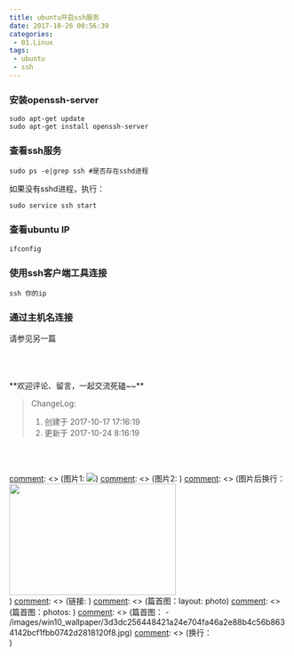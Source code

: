 ```yaml
---
title: ubuntu开启ssh服务
date: 2017-10-26 00:56:39
categories:
 - 01.Linux
tags:
 - ubuntu
 - ssh
---
```


### 安装openssh-server

```
sudo apt-get update
sudo apt-get install openssh-server
```

### 查看ssh服务

```
sudo ps -e|grep ssh #是否存在sshd进程
```
如果没有sshd进程，执行：
```
sudo service ssh start
```

### 查看ubuntu IP
```
ifconfig
```

### 使用ssh客户端工具连接

```
ssh 你的ip
```

### 通过主机名连接

请参见另一篇


<br/>
<br/>
<br/>
**欢迎评论、留言，一起交流死磕~~**

> ChangeLog:
> 1. 创建于 2017-10-17 17:16:19
> 2. 更新于 2017-10-24 8:16:19

<br/>
<br/>

[comment]: <> (这是注释)
[comment]: <> (*斜体*)
[comment]: <> (**粗体**)
[comment]: <> (图片1: ![](url))
[comment]: <> (图片2:  <img src="./xxx.png" width = "300" height = "200" alt="" align=left />)
[comment]: <> (图片后换行：<div style="clear:both;"/> )
[comment]: <> (链接: [](url))
[comment]: <> (篇首图：layout: photo)
[comment]: <> (篇首图：photos: )
[comment]: <> (篇首图： - /images/win10_wallpaper/3d3dc256448421a24e704fa46a2e88b4c56b8634142bcf1fbb0742d2818120f8.jpg)
[comment]: <> (换行：<br/>)
